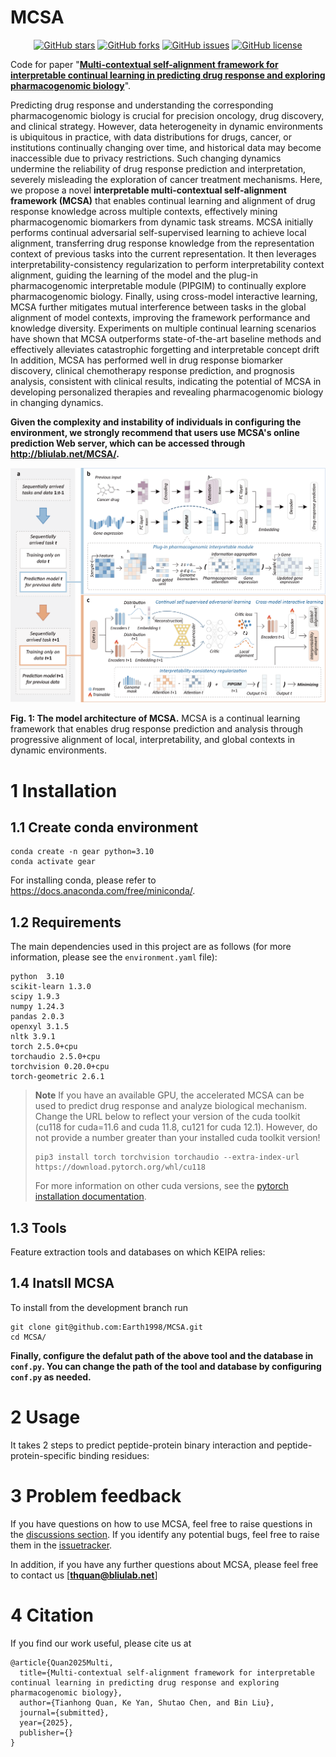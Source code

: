 # MCSA

<div align="center">
  
  [![GitHub stars](https://badgen.net/github/stars/Earth1998/MCSA?_t=1681000000)](https://GitHub.com/Earth1998/MCSA/stargazers/)
  [![GitHub forks](https://badgen.net/github/forks/Earth1998/MCSA/?_t=1681000000)](https://GitHub.com/Earth1998/MCSA/network/)
  [![GitHub issues](https://badgen.net/github/issues/Earth1998/MCSA/?color=red)](https://GitHub.com/Earth1998/MCSA/issues/)
  [![GitHub license](https://img.shields.io/github/license/Earth1998/MCSA.svg?_t=1681234567)](https://github.com/Earth1998/MCSA/blob/master/LICENSE)

</div>

Code for paper "[**Multi-contextual self-alignment framework for interpretable continual learning in predicting drug response and exploring pharmacogenomic biology**](Submitted)".

Predicting drug response and understanding the corresponding pharmacogenomic biology is crucial for precision oncology, drug discovery, and clinical strategy. However, data heterogeneity in dynamic environments is ubiquitous in practice, with data distributions for drugs, cancer, or institutions continually changing over time, and historical data may become inaccessible due to privacy restrictions. Such changing dynamics undermine the reliability of drug response prediction and interpretation, severely misleading the exploration of cancer treatment mechanisms. Here, we propose a novel **interpretable multi-contextual self-alignment framework (MCSA)** that enables continual learning and alignment of drug response knowledge across multiple contexts, effectively mining pharmacogenomic biomarkers from dynamic task streams. MCSA initially performs continual adversarial self-supervised learning to achieve local alignment, transferring drug response knowledge from the representation context of previous tasks into the current representation. It then leverages interpretability-consistency regularization to perform interpretability context alignment, guiding the learning of the model and the plug-in pharmacogenomic interpretable module (PIPGIM) to continually explore pharmacogenomic biology. Finally, using cross-model interactive learning, MCSA further mitigates mutual interference between tasks in the global alignment of model contexts, improving the framework performance and knowledge diversity. Experiments on multiple continual learning scenarios have shown that MCSA outperforms state-of-the-art baseline methods and effectively alleviates catastrophic forgetting and interpretable concept drift In addition, MCSA has performed well in drug response biomarker discovery, clinical chemotherapy response prediction, and prognosis analysis, consistent with clinical results, indicating the potential of MCSA in developing personalized therapies and revealing pharmacogenomic biology in changing dynamics.

**Given the complexity and instability of individuals in configuring the environment, we strongly recommend that users use MCSA's online prediction Web server, which can be accessed through **http://bliulab.net/MCSA/**.**

![Model](/imgs/Model.png)

**Fig. 1: The model architecture of MCSA.** MCSA is a continual learning framework that enables drug response prediction and analysis through progressive alignment of local, interpretability, and global contexts in dynamic environments.

# 1 Installation

## 1.1 Create conda environment

```
conda create -n gear python=3.10
conda activate gear
```
For installing conda, please refer to https://docs.anaconda.com/free/miniconda/.

## 1.2 Requirements
The main dependencies used in this project are as follows (for more information, please see the `environment.yaml` file):

```
python  3.10
scikit-learn 1.3.0
scipy 1.9.3
numpy 1.24.3
pandas 2.0.3
openxyl 3.1.5
nltk 3.9.1
torch 2.5.0+cpu
torchaudio 2.5.0+cpu
torchvision 0.20.0+cpu
torch-geometric 2.6.1
```

> **Note** If you have an available GPU, the accelerated MCSA can be used to predict drug response and analyze biological mechanism. Change the URL below to reflect your version of the cuda toolkit (cu118 for cuda=11.6 and cuda 11.8, cu121 for cuda 12.1). However, do not provide a number greater than your installed cuda toolkit version!
> 
> ```
> pip3 install torch torchvision torchaudio --extra-index-url https://download.pytorch.org/whl/cu118
> ```
>
> For more information on other cuda versions, see the [pytorch installation documentation](https://pytorch.org/).

## 1.3 Tools
Feature extraction tools and databases on which KEIPA relies:

## 1.4 Inatsll MCSA
To install from the development branch run
```
git clone git@github.com:Earth1998/MCSA.git
cd MCSA/
```

**Finally, configure the defalut path of the above tool and the database in `conf.py`. You can change the path of the tool and database by configuring `conf.py` as needed.**

# 2 Usage
It takes 2 steps to predict peptide-protein binary interaction and peptide-protein-specific binding residues:

# 3 Problem feedback
If you have questions on how to use MCSA, feel free to raise questions in the [discussions section](https://github.com/Earth1998/MCSA/discussions). If you identify any potential bugs, feel free to raise them in the [issuetracker](https://github.com/Earth1998/MCSA/issues).

In addition, if you have any further questions about MCSA, please feel free to contact us [**thquan@bliulab.net**]

# 4 Citation

If you find our work useful, please cite us at
```
@article{Quan2025Multi,
  title={Multi-contextual self-alignment framework for interpretable continual learning in predicting drug response and exploring pharmacogenomic biology},
  author={Tianhong Quan, Ke Yan, Shutao Chen, and Bin Liu},
  journal={submitted},
  year={2025},
  publisher={}
}

```
